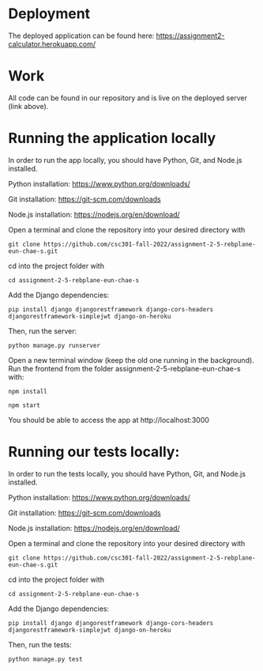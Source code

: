 # Deployment
The deployed application can be found here: 
https://assignment2-calculator.herokuapp.com/

# Work
All code can be found in our repository and is live on the deployed server (link above).

# Running the application locally
In order to run the app locally, you should have Python, Git, and Node.js installed.

Python installation: https://www.python.org/downloads/

Git installation: https://git-scm.com/downloads

Node.js installation: https://nodejs.org/en/download/

Open a terminal and clone the repository into your desired directory with
<pre><code>git clone https://github.com/csc301-fall-2022/assignment-2-5-rebplane-eun-chae-s.git</code></pre>

cd into the project folder with
<pre><code>cd assignment-2-5-rebplane-eun-chae-s</code></pre>

Add the Django dependencies: 
<pre><code>pip install django djangorestframework django-cors-headers djangorestframework-simplejwt django-on-heroku</code></pre>
Then, run the server:
<pre><code>python manage.py runserver</code></pre>

Open a new terminal window (keep the old one running in the background). Run the frontend from the folder assignment-2-5-rebplane-eun-chae-s with:
<pre><code>npm install</code></pre>
<pre><code>npm start</code></pre>

You should be able to access the app at http://localhost:3000 

# Running our tests locally:
In order to run the tests locally, you should have Python, Git, and Node.js installed.

Python installation: https://www.python.org/downloads/

Git installation: https://git-scm.com/downloads

Node.js installation: https://nodejs.org/en/download/

Open a terminal and clone the repository into your desired directory with
<pre><code>git clone https://github.com/csc301-fall-2022/assignment-2-5-rebplane-eun-chae-s.git</code></pre>

cd into the project folder with
<pre><code>cd assignment-2-5-rebplane-eun-chae-s</code></pre>

Add the Django dependencies: 
<pre><code>pip install django djangorestframework django-cors-headers djangorestframework-simplejwt django-on-heroku</code></pre>
Then, run the tests:
<pre><code>python manage.py test</code></pre>
